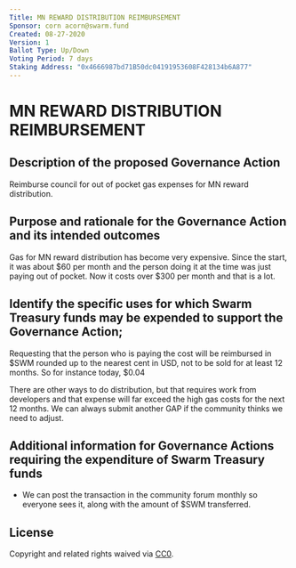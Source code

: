 ```yaml
---
Title: MN REWARD DISTRIBUTION REIMBURSEMENT
Sponsor: corn acorn@swarm.fund
Created: 08-27-2020
Version: 1
Ballot Type: Up/Down
Voting Period: 7 days
Staking Address: "0x4666987bd71B50dc04191953608F428134b6A877"
---
```


# MN REWARD DISTRIBUTION REIMBURSEMENT

## Description of the proposed Governance Action
Reimburse council for out of pocket gas expenses for MN reward distribution. 
## Purpose and rationale for the Governance Action and its intended outcomes
Gas for MN reward distribution has become very expensive. Since the start, it was about $60 per month and the person doing it at the time was just paying out of pocket. Now it costs over $300 per month and that is a lot. 
## Identify the specific uses for which Swarm Treasury funds may be expended to support the Governance Action;

Requesting that the person who is paying the cost will be reimbursed in $SWM rounded up to the nearest cent in USD, not to be sold for at least 12 months. So for instance today, $0.04 

There are other ways to do distribution, but that requires work from developers and that expense will far exceed the high gas costs for the next 12 months. We can always submit another GAP if the community thinks we need to adjust.

## Additional information for Governance Actions requiring the expenditure of Swarm Treasury funds
- We can post the transaction in the community forum monthly so everyone sees it, along with the amount of $SWM transferred. 

## License
Copyright and related rights waived via [CC0](https://creativecommons.org/publicdomain/zero/1.0/).
